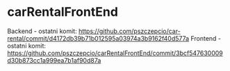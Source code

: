 # carRentalFrontEnd
Backend - ostatni komit: https://github.com/pszczepcio/car-rental/commit/d4172db39b71b012595a03974a3b9162f40d577a 
Frontend - ostatni komit: https://github.com/pszczepcio/carRentalFrontEnd/commit/3bcf547630009d30b873cc1a999ea7b1af90d87a
